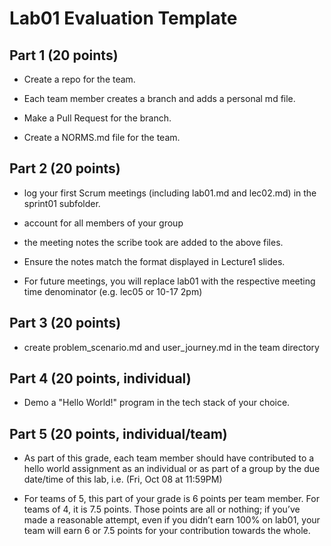 # Lab01 Evaluation Template

## Part 1 (20 points)

* Create a repo for the team. 

* Each team member creates a branch and adds a personal md file.

* Make a Pull Request for the branch.

* Create a NORMS.md file for the team.

## Part 2 (20 points)

* log your first Scrum meetings (including lab01.md and lec02.md) in the sprint01 subfolder.

* account for all members of your group

* the meeting notes the scribe took are added to the above files. 

* Ensure the notes match the format displayed in Lecture1 slides.

* For future meetings, you will replace lab01 with the respective meeting time denominator (e.g. lec05 or 10-17 2pm)

## Part 3 (20 points)

* create problem_scenario.md and user_journey.md in the team directory

## Part 4 (20 points, individual)

* Demo a "Hello World!" program in the tech stack of your choice.

## Part 5 (20 points, individual/team)

* As part of this grade, each team member should have contributed to a hello world assignment as an individual or as part of a group by the due date/time of this lab, i.e. (Fri, Oct 08 at 11:59PM)

* For teams of 5, this part of your grade is 6 points per team member. For teams of 4, it is 7.5 points. Those points are all or nothing; if you’ve made a reasonable attempt, even if you didn’t earn 100% on lab01, your team will earn 6 or 7.5 points for your contribution towards the whole.
